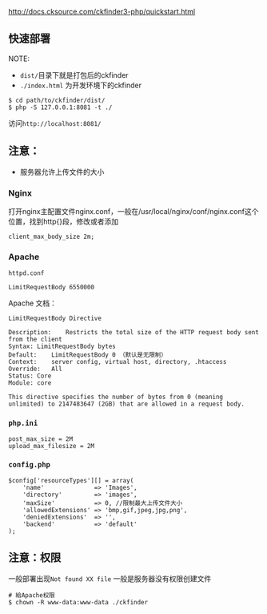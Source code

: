 http://docs.cksource.com/ckfinder3-php/quickstart.html

## 快速部署

NOTE: 

- `dist/`目录下就是打包后的ckfinder
- `./index.html` 为开发环境下的ckfinder

```
$ cd path/to/ckfinder/dist/
$ php -S 127.0.0.1:8081 -t ./
```

访问`http://localhost:8081/`


## 注意：
- 服务器允许上传文件的大小  

### Nginx

打开nginx主配置文件nginx.conf，一般在/usr/local/nginx/conf/nginx.conf这个位置，找到http{}段，修改或者添加
```
client_max_body_size 2m;
```

### Apache 

`httpd.conf`

```
LimitRequestBody 6550000
```

Apache 文档：

```
LimitRequestBody Directive

Description:	Restricts the total size of the HTTP request body sent from the client
Syntax:	LimitRequestBody bytes
Default:	LimitRequestBody 0 （默认是无限制）
Context:	server config, virtual host, directory, .htaccess
Override:	All
Status:	Core
Module:	core
```

`This directive specifies the number of bytes from 0 (meaning unlimited) to 2147483647 (2GB) that are allowed in a request body. `

### `php.ini`

```
post_max_size = 2M
upload_max_filesize = 2M
```

### `config.php`

```
$config['resourceTypes'][] = array(
    'name'              => 'Images',
    'directory'         => 'images',
    'maxSize'           => 0, //限制最大上传文件大小
    'allowedExtensions' => 'bmp,gif,jpeg,jpg,png',
    'deniedExtensions'  => '',
    'backend'           => 'default'
);
```

## 注意：权限

一般部署出现`Not found XX file` 一般是服务器没有权限创建文件

```
# 給Apache权限
$ chown -R www-data:www-data ./ckfinder  
```




